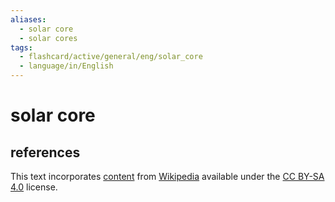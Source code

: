 ```yaml
---
aliases:
  - solar core
  - solar cores
tags:
  - flashcard/active/general/eng/solar_core
  - language/in/English
---
```


# solar core

## references

This text incorporates [content](https://en.wikipedia.org/wiki/solar_core) from [Wikipedia](Wikipedia.md) available under the [CC BY-SA 4.0](https://creativecommons.org/licenses/by-sa/4.0/) license.
